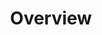 ---
title: Overview
weight: 1

menu:
  main:
    parent: configuration
    identifier: configuration/index
---